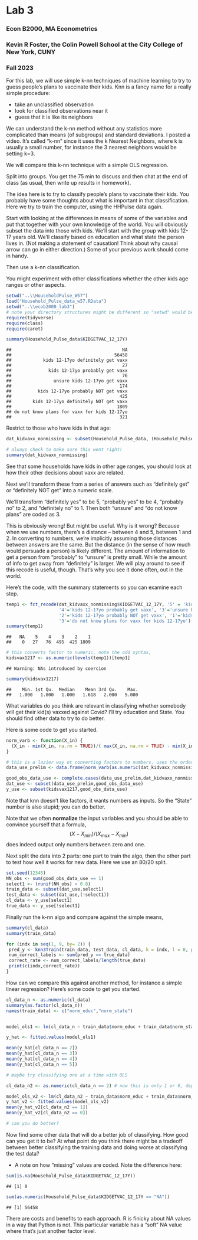 Lab 3
================

### Econ B2000, MA Econometrics

### Kevin R Foster, the Colin Powell School at the City College of New York, CUNY

### Fall 2023

For this lab, we will use simple k-nn techniques of machine learning to
try to guess people’s plans to vaccinate their kids. Knn is a fancy name
for a really simple procedure:

- take an unclassified observation
- look for classified observations near it
- guess that it is like its neighbors

We can understand the k-nn method without any statistics more
complicated than means (of subgroups) and standard deviations. I posted
a video. It’s called “k-nn” since it uses the k Nearest Neighbors, where
k is usually a small number, for instance the 3 nearest neighbors would
be setting k=3.

We will compare this k-nn technique with a simple OLS regression.

Split into groups. You get the 75 min to discuss and then chat at the
end of class (as usual, then write up results in homework).

The idea here is to try to classify people’s plans to vaccinate their
kids. You probably have some thoughts about what is important in that
classification. Here we try to train the computer, using the HHPulse
data again.

Start with looking at the differences in means of some of the variables
and put that together with your own knowledge of the world. You will
obviously subset the data into those with kids. We’ll start with the
group with kids 12-17 years old. We’ll classify based on education and
what state the person lives in. (Not making a statement of causation!
Think about why causal arrow can go in either direction.) Some of your
previous work should come in handy.

Then use a k-nn classification.

You might experiment with other classifications whether the other kids
age ranges or other aspects.

``` r
setwd("..\\HouseholdPulse_W57")
load("Household_Pulse_data_w57.RData")
setwd("..\\ecob2000_lab3")
# note your directory structures might be different so "setwd" would be different on your machine
require(tidyverse)
require(class)
require(caret)
```

``` r
summary(Household_Pulse_data$KIDGETVAC_12_17Y)
```

    ##                                          NA 
    ##                                       56458 
    ##            kids 12-17yo definitely get vaxx 
    ##                                          27 
    ##              kids 12-17yo probably get vaxx 
    ##                                          76 
    ##                unsure kids 12-17yo get vaxx 
    ##                                         174 
    ##          kids 12-17yo probably NOT get vaxx 
    ##                                         425 
    ##        kids 12-17yo definitely NOT get vaxx 
    ##                                        1809 
    ## do not know plans for vaxx for kids 12-17yo 
    ##                                         321

Restrict to those who have kids in that age:

``` r
dat_kidvaxx_nonmissing <- subset(Household_Pulse_data, (Household_Pulse_data$KIDGETVAC_12_17Y != "NA") )
```

``` r
# always check to make sure this went right!
summary(dat_kidvaxx_nonmissing)
```

See that some households have kids in other age ranges, you should look
at how their other decisions about vaxx are related.

Next we’ll transform these from a series of answers such as “definitely
get” or “definitely NOT get” into a numeric scale.

We’ll transform “definitely yes” to be 5, “probably yes” to be 4,
“probably no” to 2, and “definitely no” to 1. Then both “unsure” and “do
not know plans” are coded as 3.

This is obviously wrong! But might be useful. Why is it wrong? Because
when we use numbers, there’s a distance – between 4 and 5, between 1 and
2. In converting to numbers, we’re implicitly assuming those distances
between answers are the same. But the distance (in the sense of how much
would persuade a person) is likely different. The amount of information
to get a person from “probably” to “unsure” is pretty small. While the
amount of info to get away from “definitely” is larger. We will play
around to see if this recode is useful, though. That’s why you see it
done often, out in the world.

Here’s the code, with the summary statements so you can examine each
step.

``` r
temp1 <- fct_recode(dat_kidvaxx_nonmissing$KIDGETVAC_12_17Y, '5' = 'kids 12-17yo definitely get vaxx',
                    '4'='kids 12-17yo probably get vaxx', '3'='unsure kids 12-17yo get vaxx',
                    '2'='kids 12-17yo probably NOT get vaxx', '1'='kids 12-17yo definitely NOT get vaxx',
                    '3'='do not know plans for vaxx for kids 12-17yo')
summary(temp1)
```

    ##   NA    5    4    3    2    1 
    ##    0   27   76  495  425 1809

``` r
# this converts factor to numeric, note the odd syntax,
kidsvax1217 <- as.numeric(levels(temp1))[temp1]
```

    ## Warning: NAs introduced by coercion

``` r
summary(kidsvax1217)
```

    ##    Min. 1st Qu.  Median    Mean 3rd Qu.    Max. 
    ##   1.000   1.000   1.000   1.618   2.000   5.000

What variables do you think are relevant in classifying whether somebody
will get their kid(s) vaxxed against Covid? I’ll try education and
State. You should find other data to try to do better.

Here is some code to get you started.

``` r
norm_varb <- function(X_in) {
  (X_in - min(X_in, na.rm = TRUE))/( max(X_in, na.rm = TRUE) - min(X_in, na.rm = TRUE)  )
}

# this is a lazier way ot converting factors to numbers, uses the order of the levels
data_use_prelim <- data.frame(norm_varb(as.numeric(dat_kidvaxx_nonmissing$EEDUC)),norm_varb(as.numeric(dat_kidvaxx_nonmissing$EST_ST)))

good_obs_data_use <- complete.cases(data_use_prelim,dat_kidvaxx_nonmissing$KIDGETVAC_12_17Y)
dat_use <- subset(data_use_prelim,good_obs_data_use)
y_use <- subset(kidsvax1217,good_obs_data_use)
```

Note that knn doesn’t like factors, it wants numbers as inputs. So the
“State” number is also stupid; you can do better.

Note that we often **normalize** the input variables and you should be
able to convince yourself that a formula, $$
(X - X_{min})/(X_{max} - X_{min})
$$ does indeed output only numbers between zero and one.

Next split the data into 2 parts: one part to train the algo, then the
other part to test how well it works for new data. Here we use an 80/20
split.

``` r
set.seed(12345)
NN_obs <- sum(good_obs_data_use == 1)
select1 <- (runif(NN_obs) < 0.8)
train_data <- subset(dat_use,select1)
test_data <- subset(dat_use,(!select1))
cl_data <- y_use[select1]
true_data <- y_use[!select1]
```

Finally run the k-nn algo and compare against the simple means,

``` r
summary(cl_data)
summary(train_data)

for (indx in seq(1, 9, by= 2)) {
 pred_y <- knn3Train(train_data, test_data, cl_data, k = indx, l = 0, prob = FALSE, use.all = TRUE)
 num_correct_labels <- sum(pred_y == true_data)
 correct_rate <- num_correct_labels/length(true_data)
 print(c(indx,correct_rate))
}
```

How can we compare this against another method, for instance a simple
linear regression? Here’s some code to get you started.

``` r
cl_data_n <- as.numeric(cl_data)
summary(as.factor(cl_data_n))
names(train_data) <- c("norm_educ","norm_state")


model_ols1 <- lm(cl_data_n ~ train_data$norm_educ + train_data$norm_state)

y_hat <- fitted.values(model_ols1)

mean(y_hat[cl_data_n == 2])
mean(y_hat[cl_data_n == 3])
mean(y_hat[cl_data_n == 4])
mean(y_hat[cl_data_n == 5])

# maybe try classifying one at a time with OLS

cl_data_n2 <- as.numeric(cl_data_n == 2) # now this is only 1 or 0, depending whether the condition is true or false

model_ols_v2 <- lm(cl_data_n2 ~ train_data$norm_educ + train_data$norm_state)
y_hat_v2 <- fitted.values(model_ols_v2)
mean(y_hat_v2[cl_data_n2 == 1])
mean(y_hat_v2[cl_data_n2 == 0])

# can you do better?
```

Now find some other data that will do a better job of classifying. How
good can you get it to be? At what point do you think there might be a
tradeoff between better classifying the training data and doing worse at
classifying the test data?

- A note on how “missing” values are coded. Note the difference here:

``` r
sum(is.na(Household_Pulse_data$KIDGETVAC_12_17Y))
```

    ## [1] 0

``` r
sum(as.numeric(Household_Pulse_data$KIDGETVAC_12_17Y == "NA"))
```

    ## [1] 56458

There are costs and benefits to each approach. R is finicky about NA
values in a way that Python is not. This particular variable has a
“soft” NA value where that’s just another factor level.
